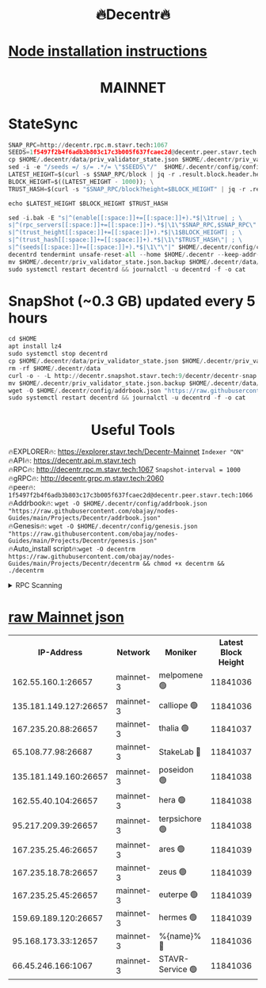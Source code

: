 <h1 align="center"> 🔥Decentr🔥</h1>

[Node installation instructions](https://github.com/obajay/nodes-Guides/tree/main/Projects/Decentr)
=
<h1 align="center"> MAINNET</h1>

# StateSync
```python
SNAP_RPC=http://decentr.rpc.m.stavr.tech:1067
SEEDS=1f5497f2b4f6adb3b803c17c3b005f637fcaec2d@decentr.peer.stavr.tech:1066
cp $HOME/.decentr/data/priv_validator_state.json $HOME/.decentr/priv_validator_state.json.backup
sed -i -e "/seeds =/ s/= .*/= \"$SEEDS\"/"  $HOME/.decentr/config/config.toml
LATEST_HEIGHT=$(curl -s $SNAP_RPC/block | jq -r .result.block.header.height); \
BLOCK_HEIGHT=$((LATEST_HEIGHT - 1000)); \
TRUST_HASH=$(curl -s "$SNAP_RPC/block?height=$BLOCK_HEIGHT" | jq -r .result.block_id.hash)

echo $LATEST_HEIGHT $BLOCK_HEIGHT $TRUST_HASH

sed -i.bak -E "s|^(enable[[:space:]]+=[[:space:]]+).*$|\1true| ; \
s|^(rpc_servers[[:space:]]+=[[:space:]]+).*$|\1\"$SNAP_RPC,$SNAP_RPC\"| ; \
s|^(trust_height[[:space:]]+=[[:space:]]+).*$|\1$BLOCK_HEIGHT| ; \
s|^(trust_hash[[:space:]]+=[[:space:]]+).*$|\1\"$TRUST_HASH\"| ; \
s|^(seeds[[:space:]]+=[[:space:]]+).*$|\1\"\"|" $HOME/.decentr/config/config.toml
decentrd tendermint unsafe-reset-all --home $HOME/.decentr --keep-addr-book
mv $HOME/.decentr/priv_validator_state.json.backup $HOME/.decentr/data/priv_validator_state.json
sudo systemctl restart decentrd && journalctl -u decentrd -f -o cat
```
# SnapShot (~0.3 GB) updated every 5 hours
```python
cd $HOME
apt install lz4
sudo systemctl stop decentrd
cp $HOME/.decentr/data/priv_validator_state.json $HOME/.decentr/priv_validator_state.json.backup
rm -rf $HOME/.decentr/data
curl -o - -L http://decentr.snapshot.stavr.tech:9/decentr/decentr-snap.tar.lz4 | lz4 -c -d - | tar -x -C $HOME/.decentr --strip-components 2
mv $HOME/.decentr/priv_validator_state.json.backup $HOME/.decentr/data/priv_validator_state.json
wget -O $HOME/.decentr/config/addrbook.json "https://raw.githubusercontent.com/obajay/nodes-Guides/main/Projects/Decentr/addrbook.json"
sudo systemctl restart decentrd && journalctl -u decentrd -f -o cat
```

 <h1 align="center"> Useful Tools</h1>

🔥EXPLORER🔥:     https://explorer.stavr.tech/Decentr-Mainnet        `Indexer "ON"` \
🔥API🔥:          https://decentr.api.m.stavr.tech \
🔥RPC🔥:          http://decentr.rpc.m.stavr.tech:1067              `Snapshot-interval = 1000` \
🔥gRPC🔥:         http://decentr.grpc.m.stavr.tech:2060 \
🔥peer🔥:         `1f5497f2b4f6adb3b803c17c3b005f637fcaec2d@decentr.peer.stavr.tech:1066` \
🔥Addrbook🔥:  `wget -O $HOME/.decentr/config/addrbook.json "https://raw.githubusercontent.com/obajay/nodes-Guides/main/Projects/Decentr/addrbook.json"` \
🔥Genesis🔥:  `wget -O $HOME/.decentr/config/genesis.json "https://raw.githubusercontent.com/obajay/nodes-Guides/main/Projects/Decentr/genesis.json"` \
🔥Auto_install script🔥:`wget -O decentrm https://raw.githubusercontent.com/obajay/nodes-Guides/main/Projects/Decentr/decentrm && chmod +x decentrm && ./decentrm`

<details>
<summary>RPC Scanning</summary>

<h2 align="center"> We scan nodes in real time every 4 hours. And we provide the final result of RPC endpoints.
We cannot influence the operation of these nodes in any way. </h2>


```python
If Voting Power is higher than 0 --> then the Node is a validator of the network and may be subject to attack and be a potential threat to the chain.
```
```python
We marked such validators with a red symbol
```

</details>

[raw Mainnet json](https://rpc-check.decentrm.stavr.tech/decentrm/rpc-decentrm-result.json)
=



<table><tr><th>IP-Address</th><th>Network</th><th>Moniker</th><th>Latest Block Height</th><th>Earliest Block Height</th><th>Catching Up</th><th>Tx Index</th><th>Voting Power</th><th>Scan Time</th></tr><tr><td>162.55.160.1:26657</td><td>mainnet-3</td><td>melpomene 🟢</td><td>11841036</td><td>1688950</td><td>False</td><td>on</td><td>0</td><td>2023-12-06T08:37:24.450304027UTC</td></tr><tr><td>135.181.149.127:26657</td><td>mainnet-3</td><td>calliope 🟢</td><td>11841036</td><td>1688950</td><td>False</td><td>on</td><td>0</td><td>2023-12-06T08:37:24.886057892UTC</td></tr><tr><td>167.235.20.88:26657</td><td>mainnet-3</td><td>thalia 🟢</td><td>11841037</td><td>1688950</td><td>False</td><td>on</td><td>0</td><td>2023-12-06T08:37:30.640357277UTC</td></tr><tr><td>65.108.77.98:26687</td><td>mainnet-3</td><td>StakeLab 🔴</td><td>11841037</td><td>1688950</td><td>False</td><td>on</td><td>5313412</td><td>2023-12-06T08:37:30.997685890UTC</td></tr><tr><td>135.181.149.160:26657</td><td>mainnet-3</td><td>poseidon 🟢</td><td>11841038</td><td>1688950</td><td>False</td><td>on</td><td>0</td><td>2023-12-06T08:37:33.674127686UTC</td></tr><tr><td>162.55.40.104:26657</td><td>mainnet-3</td><td>hera 🟢</td><td>11841038</td><td>1688950</td><td>False</td><td>on</td><td>0</td><td>2023-12-06T08:37:33.958032348UTC</td></tr><tr><td>95.217.209.39:26657</td><td>mainnet-3</td><td>terpsichore 🟢</td><td>11841038</td><td>1688950</td><td>False</td><td>on</td><td>0</td><td>2023-12-06T08:37:36.389363724UTC</td></tr><tr><td>167.235.25.46:26657</td><td>mainnet-3</td><td>ares 🟢</td><td>11841039</td><td>1688950</td><td>False</td><td>on</td><td>0</td><td>2023-12-06T08:37:40.839873175UTC</td></tr><tr><td>167.235.18.78:26657</td><td>mainnet-3</td><td>zeus 🟢</td><td>11841039</td><td>1688950</td><td>False</td><td>on</td><td>0</td><td>2023-12-06T08:37:41.081716441UTC</td></tr><tr><td>167.235.25.45:26657</td><td>mainnet-3</td><td>euterpe 🟢</td><td>11841039</td><td>1688950</td><td>False</td><td>on</td><td>0</td><td>2023-12-06T08:37:43.474127439UTC</td></tr><tr><td>159.69.189.120:26657</td><td>mainnet-3</td><td>hermes 🟢</td><td>11841039</td><td>1688950</td><td>False</td><td>on</td><td>0</td><td>2023-12-06T08:37:43.745754789UTC</td></tr><tr><td>95.168.173.33:12657</td><td>mainnet-3</td><td>%{name}% 🔴</td><td>11841036</td><td>8964001</td><td>False</td><td>on</td><td>4130840</td><td>2023-12-06T08:37:26.061368764UTC</td></tr><tr><td>66.45.246.166:1067</td><td>mainnet-3</td><td>STAVR-Service 🟢</td><td>11841036</td><td>11838001</td><td>False</td><td>on</td><td>0</td><td>2023-12-06T08:37:25.491482451UTC</td></tr></table>